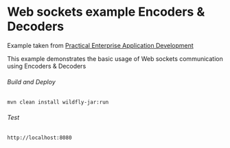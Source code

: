 Web sockets example Encoders & Decoders
=====================================
Example taken from [Practical Enterprise Application Development](http://www.itbuzzpress.com/ebooks/java-ee-7-development-on-wildfly.html)

This example demonstrates the basic usage of Web sockets communication using Encoders & Decoders

###### Build and Deploy
```shell
mvn clean install wildfly-jar:run
```

###### Test
```shell
http://localhost:8080
```
 
